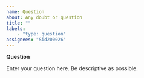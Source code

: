 ```yaml
---
name: Question
about: Any doubt or question
title: ""
labels:
    - "type: question"
assignees: "Sid200026"
---
```


**Question**

Enter your question here. Be descriptive as possible.